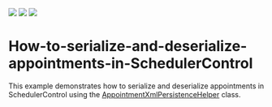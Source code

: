 <!-- default badges list -->
![](https://img.shields.io/endpoint?url=https://codecentral.devexpress.com/api/v1/VersionRange/432172734/21.1.3%2B)
[![](https://img.shields.io/badge/Open_in_DevExpress_Support_Center-FF7200?style=flat-square&logo=DevExpress&logoColor=white)](https://supportcenter.devexpress.com/ticket/details/T1048142)
[![](https://img.shields.io/badge/📖_How_to_use_DevExpress_Examples-e9f6fc?style=flat-square)](https://docs.devexpress.com/GeneralInformation/403183)
<!-- default badges end -->

# How-to-serialize-and-deserialize-appointments-in-SchedulerControl

This example demonstrates how to serialize and deserialize appointments in SchedulerControl using the [AppointmentXmlPersistenceHelper](https://docs.devexpress.com/CoreLibraries/DevExpress.XtraScheduler.Xml.AppointmentXmlPersistenceHelper) class.
